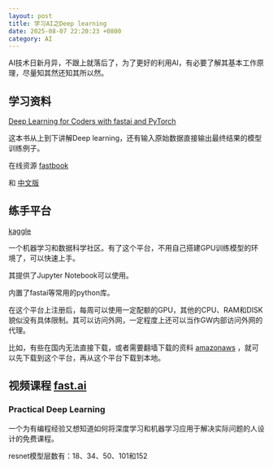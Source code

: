 ```yaml
---
layout: post
title: 学习AI之Deep learning
date: 2025-08-07 22:20:23 +0800
category: AI
---
```


AI技术日新月异，不跟上就落后了，为了更好的利用AI，有必要了解其基本工作原理，尽量知其然还知其所以然。

## 学习资料

[Deep Learning for Coders with fastai and PyTorch](https://www.amazon.com/Deep-Learning-Coders-fastai-PyTorch/dp/1492045527)

这本书从上到下讲解Deep learning，还有输入原始数据直接输出最终结果的模型训练例子。

在线资源 [fastbook](https://github.com/fastai/fastbook)

和 [中文版](https://github.com/fastai/fastbook/tree/master/translations/cn)

## 练手平台 

[kaggle](https://www.kaggle.com/) 

一个机器学习和数据科学社区。有了这个平台，不用自己搭建GPU训练模型的环境了，可以快速上手。

其提供了Jupyter Notebook可以使用。

内置了fastai等常用的python库。

在这个平台上注册后，每周可以使用一定配额的GPU，其他的CPU、RAM和DISK貌似没有具体限制。其可以访问外网，一定程度上还可以当作GW内部访问外网的代理。

比如，有些在国内无法直接下载，或者需要翻墙下载的资料  [amazonaws](https://s3.amazonaws.com/fast-ai-imageclas/oxford-iiit-pet.tgz)  ，就可以先下载到这个平台，再从这个平台下载到本地。
## 视频课程 [fast.ai](https://course.fast.ai/)
### Practical Deep Learning

一个为有编程经验又想知道如何将深度学习和机器学习应用于解决实际问题的人设计的免费课程。


resnet模型层数有：18、34、50、101和152